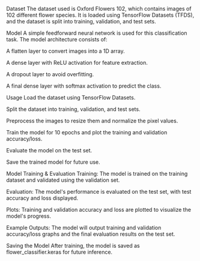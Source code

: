 Dataset
The dataset used is Oxford Flowers 102, which contains images of 102 different flower species. It is loaded using TensorFlow Datasets (TFDS), and the dataset is split into training, validation, and test sets.

Model
A simple feedforward neural network is used for this classification task. The model architecture consists of:

A flatten layer to convert images into a 1D array.

A dense layer with ReLU activation for feature extraction.

A dropout layer to avoid overfitting.

A final dense layer with softmax activation to predict the class.

Usage
Load the dataset using TensorFlow Datasets.

Split the dataset into training, validation, and test sets.

Preprocess the images to resize them and normalize the pixel values.

Train the model for 10 epochs and plot the training and validation accuracy/loss.

Evaluate the model on the test set.

Save the trained model for future use.

Model Training & Evaluation
Training: The model is trained on the training dataset and validated using the validation set.

Evaluation: The model's performance is evaluated on the test set, with test accuracy and loss displayed.

Plots: Training and validation accuracy and loss are plotted to visualize the model's progress.

Example Outputs:
The model will output training and validation accuracy/loss graphs and the final evaluation results on the test set.

Saving the Model
After training, the model is saved as flower_classifier.keras for future inference.
